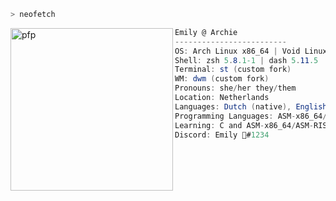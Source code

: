 ```zsh
> neofetch
```

<a href="http://git.liveemily.xyz/emily">
   <img align="left" src="https://avatars.githubusercontent.com/u/37963198?v=4" alt="pfp" width="260" height="260" id="pfp">
</a>

```cs
Emily @ Archie
-------------------------
OS: Arch Linux x86_64 | Void Linux x86_64 GLibC | Debian 9 x86_64
Shell: zsh 5.8.1-1 | dash 5.11.5
Terminal: st (custom fork)
WM: dwm (custom fork)
Pronouns: she/her they/them
Location: Netherlands
Languages: Dutch (native), English (professional), German (simple)
Programming Languages: ASM-x86_64/ASM-RISC-V, C, C++, Rust, C#, JavaScript, Python, Lua, Bash/Shell, PowerShell
Learning: C and ASM-x86_64/ASM-RISC-V
Discord: Emily 🎀#1234
```
